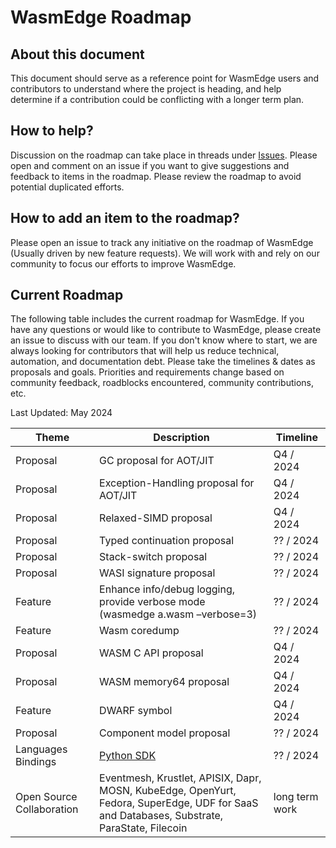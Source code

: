 # WasmEdge Roadmap

## About this document

This document should serve as a reference point for WasmEdge users and contributors to understand where the project is heading, and help determine if a contribution could be conflicting with a longer term plan.

## How to help?

Discussion on the roadmap can take place in threads under [Issues](https://github.com/WasmEdge/WasmEdge/issues). Please open and comment on an issue if you want to give suggestions and feedback to items in the roadmap. Please review the roadmap to avoid potential duplicated efforts.

## How to add an item to the roadmap?

Please open an issue to track any initiative on the roadmap of WasmEdge (Usually driven by new feature requests). We will work with and rely on our community to focus our efforts to improve WasmEdge.

## Current Roadmap

The following table includes the current roadmap for WasmEdge. If you have any questions or would like to contribute to WasmEdge, please create an issue to discuss with our team. If you don't know where to start, we are always looking for contributors that will help us reduce technical, automation, and documentation debt. Please take the timelines & dates as proposals and goals. Priorities and requirements change based on community feedback, roadblocks encountered, community contributions, etc.

Last Updated: May 2024

| Theme                     | Description | Timeline |
| ---                       | --- | --- |
| Proposal                  | GC proposal for AOT/JIT     | Q4 / 2024 |
| Proposal                  | Exception-Handling proposal for AOT/JIT | Q4 / 2024 |
| Proposal                  | Relaxed-SIMD proposal       | Q4 / 2024 |
| Proposal                  | Typed continuation proposal | ?? / 2024 |
| Proposal                  | Stack-switch proposal       | ?? / 2024 |
| Proposal                  | WASI signature proposal     | ?? / 2024 |
| Feature                   | Enhance info/debug logging, provide verbose mode (wasmedge a.wasm –verbose=3) | ?? / 2024 |
| Feature                   | Wasm coredump | ?? / 2024 |
| Proposal                  | WASM C API proposal | Q4 / 2024 |
| Proposal                  | WASM memory64 proposal | Q4 / 2024 |
| Feature                   | DWARF symbol | Q4 / 2024 |
| Proposal                  | Component model proposal    | ?? / 2024 |
| Languages Bindings        | [Python SDK](https://github.com/WasmEdge/WasmEdge/pull/633) | ?? / 2024 |
| Open Source Collaboration | Eventmesh, Krustlet, APISIX, Dapr, MOSN, KubeEdge, OpenYurt, Fedora, SuperEdge, UDF for SaaS and Databases, Substrate, ParaState, Filecoin | long term work |
